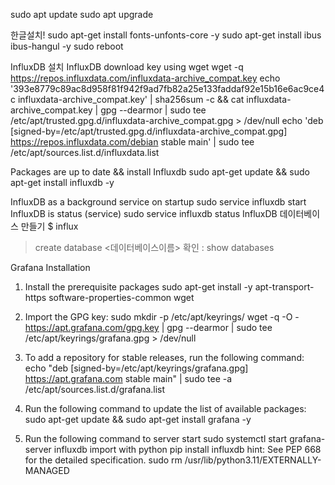 sudo apt update
sudo apt upgrade

한글설치!
sudo apt-get install fonts-unfonts-core -y
sudo apt-get install ibus ibus-hangul -y
sudo reboot

InfluxDB 설치
InfluxDB download key using wget
wget -q https://repos.influxdata.com/influxdata-archive_compat.key
echo '393e8779c89ac8d958f81f942f9ad7fb82a25e133faddaf92e15b16e6ac9ce4c influxdata-archive_compat.key' | sha256sum -c && cat influxdata-archive_compat.key | gpg --dearmor | sudo tee /etc/apt/trusted.gpg.d/influxdata-archive_compat.gpg > /dev/null
echo 'deb [signed-by=/etc/apt/trusted.gpg.d/influxdata-archive_compat.gpg] https://repos.influxdata.com/debian stable main' | sudo tee /etc/apt/sources.list.d/influxdata.list

Packages are up to date && install Influxdb
sudo apt-get update && sudo apt-get install influxdb -y

InfluxDB as a background service on startup
sudo service influxdb start
InfluxDB is status (service)
sudo service influxdb status
InfluxDB 데이터베이스 만들기
$ influx

>create database <데이터베이스이름>
확인 : show databases 

Grafana Installation
1. Install the prerequisite packages
sudo apt-get install -y apt-transport-https software-properties-common wget

2. Import the GPG key:
sudo mkdir -p /etc/apt/keyrings/
wget -q -O - https://apt.grafana.com/gpg.key | gpg --dearmor | sudo tee /etc/apt/keyrings/grafana.gpg > /dev/null

3. To add a repository for stable releases, run the following command:
echo "deb [signed-by=/etc/apt/keyrings/grafana.gpg] https://apt.grafana.com stable main" | sudo tee -a /etc/apt/sources.list.d/grafana.list

4. Run the following command to update the list of available packages:
sudo apt-get update && sudo apt-get install grafana -y

5. Run the following command to server start
sudo systemctl start grafana-server
influxdb import with python
pip install influxdb
hint: See PEP 668 for the detailed specification.
  sudo rm /usr/lib/python3.11/EXTERNALLY-MANAGED
